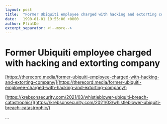 ```yaml
---
layout: post
title:  "Former Ubiquiti employee charged with hacking and extorting company"
date:   1990-01-01 19:55:00 +0000
author: PfiatDe
excerpt_separator: <!--more-->
---
```


# Former Ubiquiti employee charged with hacking and extorting company

[https://therecord.media/former-ubiquiti-employee-charged-with-hacking-and-extorting-company/](https://therecord.media/former-ubiquiti-employee-charged-with-hacking-and-extorting-company/)

[https://krebsonsecurity.com/2021/03/whistleblower-ubiquiti-breach-catastrophic/](https://krebsonsecurity.com/2021/03/whistleblower-ubiquiti-breach-catastrophic/)

...
<!--more-->
